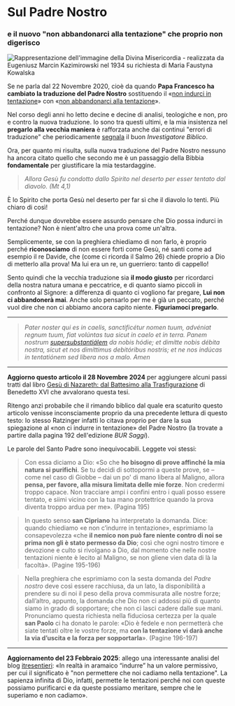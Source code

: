 # Sul Padre Nostro

### e il nuovo "non abbandonarci alla tentazione" che proprio non digerisco

![Rappresentazione dell'immagine della Divina Misericordia - realizzata da Eugeniusz Marcin Kazimirowski nel 1934 su richiesta di Maria Faustyna Kowalska](divina-misericordia.jpg)

Se ne parla dal 22 Novembre 2020, cioè da quando **Papa Francesco ha cambiato la traduzione del Padre Nostro** sostituendo il «[non indurci in tentazione](https://www.liturgia.it/content/pater/pater_noster.htm)» con «[non abbandonarci alla tentazione](https://www.lastampa.it/topnews/tempi-moderni/2020/11/22/news/e-non-abbandonarci-alla-tentazione-cosi-papa-francesco-rivede-il-padre-nostro-1.39570366/)».

Nel corso degli anni ho letto decine e decine di analisi, teologiche e non, pro e contro la nuova traduzione. Io sono tra questi ultimi, e la mia insistenza nel **pregarlo alla vecchia maniera** è rafforzata anche dai continui "errori di traduzione" che periodicamente [segnala](https://investigatorebiblico.wordpress.com/category/traduzioni-errate-cei-2008/) il buon *Investigatore Biblico*.

Ora, per quanto mi risulta, sulla nuova traduzione del Padre Nostro nessuno ha ancora citato quello che secondo me è un passaggio della Bibbia **fondamentale** per giustificare la mia testardaggine.

> *Allora Gesù fu condotto dallo Spirito nel deserto per esser tentato dal diavolo. (Mt 4,1)*

È lo Spirito che porta Gesù nel deserto per far sì che il diavolo lo tenti. Più chiaro di così!

Perché dunque dovrebbe essere assurdo pensare che Dio possa indurci in tentazione? Non è nient'altro che una prova come un'altra.

Semplicemente, se con la preghiera chiediamo di non farlo, è proprio perché **riconosciamo** di non essere forti come Gesù, né santi come ad esempio il re Davide, che (come ci ricorda il Salmo 26) chiede proprio a Dio di metterlo alla prova! Ma lui era un re, un guerriero: tanto di cappello!

Sento quindi che la vecchia traduzione sia **il modo giusto** per ricordarci della nostra natura umana e peccatrice, e di quanto siamo piccoli in confronto al Signore: a differenza di quanto ci vogliono far pregare, **Lui non ci abbandonerà mai**. Anche solo pensarlo per me è già un peccato, perché vuol dire che non ci abbiamo ancora capito niente. **Figuriamoci pregarlo**.

---

> *Pater noster qui es in caelis,*
> *sanctificétur nomen tuum,*
> *advéniat regnum tuum,*
> *fiat volúntas tua*
> *sicut in caelo et in terra.*
> *Panem nostrum [supersubstantiálem](https://amzn.to/3OyPPB5) da nobis hódie;*
> *et dimítte nobis débita nostra,*
> *sicut et nos dimíttimus debitóribus nostris;*
> *et ne nos indúcas in tentatiónem*
> *sed líbera nos a malo. Amen*

---

**Aggiorno questo articolo il 28 Novembre 2024** per aggiungere alcuni passi tratti dal libro [Gesù di Nazareth: dal Battesimo alla Trasfigurazione](https://amzn.to/3B5jKhl) di Benedetto XVI che avvalorano questa tesi.

Ritengo anzi probabile che il rimando biblico dal quale era scaturito questo articolo venisse inconsciamente proprio da una precedente lettura di questo testo: lo stesso Ratzinger infatti lo citava proprio per dare la sua spiegazione al «non ci indurre in tentazione» del Padre Nostro (la trovate a partire dalla pagina 192 dell'edizione *BUR Saggi*).

Le parole del Santo Padre sono inequivocabili. Leggete voi stessi:

> Con essa diciamo a Dio: «So che **ho bisogno di prove affinché la mia natura si purifichi**. Se tu decidi di sottopormi a queste prove, se – come nel caso di Giobbe – dai un po' di mano libera al Maligno, allora **pensa, per favore, alla misura limitata delle mie forze**. Non credermi troppo capace. Non tracciare ampi i confini entro i quali posso essere tentato, e siimi vicino con la tua mano protettrice quando la prova diventa troppo ardua per me». (Pagina 195)

  > In questo senso **san Cipriano** ha interpretato la domanda. Dice: quando chiediamo «e non c’indurre in tentazione», esprimiamo la consapevolezza «che **il nemico non può fare niente contro di noi se prima non gli è stato permesso da Dio**; così che ogni nostro timore e devozione e culto si rivolgano a Dio, dal momento che nelle nostre tentazioni niente è lecito al Maligno, se non gliene vien data di là la facoltà». (Pagine 195-196)
  
  > Nella preghiera che esprimiamo con la sesta domanda del *Padre nostro* deve così essere racchiusa, da un lato, la disponibilità a prendere su di noi il peso della prova commisurata alle nostre forze; dall’altro, appunto, la domanda che Dio non ci addossi più di quanto siamo in grado di sopportare; che non ci lasci cadere dalle sue mani. Pronunciamo questa richiesta nella fiduciosa certezza per la quale **san Paolo** ci ha donato le parole: «Dio è fedele e non permetterà che siate tentati oltre le vostre forze, ma **con la tentazione vi darà anche la via d’uscita e la forza per sopportarla**». (Pagine 196-197)
  
  ---
  
  **Aggiornamento del 23 Febbraio 2025**: allego una interessante analisi del blog [itresentieri](https://itresentieri.it/perche-la-correzione-del-padre-nostro-non-va-bene-anzi-e-pure-luterana/): «In realtà in aramaico “indurre” ha un valore permissivo, per cui il significato è "non permettere che noi cadiamo nella tentazione". La sapienza infinita di Dio, infatti, permette le tentazioni perché noi con queste possiamo purificarci e da queste possiamo meritare, sempre che le superiamo e non cadiamo».